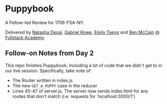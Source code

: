 # Puppybook

A Fellow-led Review for 1706-FSA-NY.

Delivered by [Natasha Desai](https://github.com/tashadesai/), [Gabriel Rowe](https://github.com/gabrielwr), [Emily Tseng](https://github.com/emtseng) and [Ben McCain](https://github.com/benjmac) @ [Fullstack Academy](https://github.com/FullstackAcademy/).

## Follow-on Notes from Day 2

This repo finishes Puppybook, including a lot of code that we didn't get to in our live session. Specifically, take note of:

- The Router written in index.js
- The new ```GET_A_PUPPY``` case in the reducer
- Lines 45-47 of server.js. The server now sends index.html for any routes that don't match (i.e. requests for 'localhost:3000/1')

